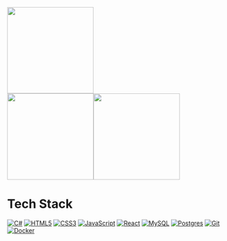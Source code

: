 <img src="https://github-profile-summary-cards.vercel.app/api/cards/profile-details?username=koflaaa&theme=tokyonight" height="200px" width="auto">
<div style="display: flex;">
    <img src="https://denvercoder1-github-readme-stats.vercel.app/api/top-langs/?username=koflaaa&langs_count=8&layout=compact&theme=tokyonight&hide_border=true" height="200px" width="auto"/>
    <img src="https://denvercoder1-github-readme-stats.vercel.app/api?username=koflaaa&show_icons=true&count_private=true&theme=tokyonight&hide_border=true" height="200px" width="auto"/>
</div>

# Tech Stack

[![C#](https://img.shields.io/badge/C%23-239120?logo=c-sharp&logoColor=fff)](https://learn.microsoft.com/dotnet/csharp/)
[![HTML5](https://img.shields.io/badge/HTML5-E34F26?logo=html5&logoColor=fff)](https://developer.mozilla.org/docs/Web/HTML)
[![CSS3](https://img.shields.io/badge/CSS3-1572B6?logo=css3&logoColor=fff)](https://developer.mozilla.org/docs/Web/CSS)
[![JavaScript](https://img.shields.io/badge/JavaScript-F7DF1E?logo=javascript&logoColor=000)](https://developer.mozilla.org/docs/Web/JavaScript)
[![React](https://img.shields.io/badge/React-61DAFB?logo=react&logoColor=000)](https://react.dev/)
[![MySQL](https://img.shields.io/badge/MySQL-4479A1?logo=mysql&logoColor=fff)](https://www.mysql.com/)
[![Postgres](https://img.shields.io/badge/Postgres-316192?logo=postgresql&logoColor=fff)](https://www.postgresql.org/)
[![Git](https://img.shields.io/badge/Git-F05032?logo=git&logoColor=fff)](https://git-scm.com/)
[![Docker](https://img.shields.io/badge/Docker-2496ED?logo=docker&logoColor=fff)](https://www.docker.com/)
